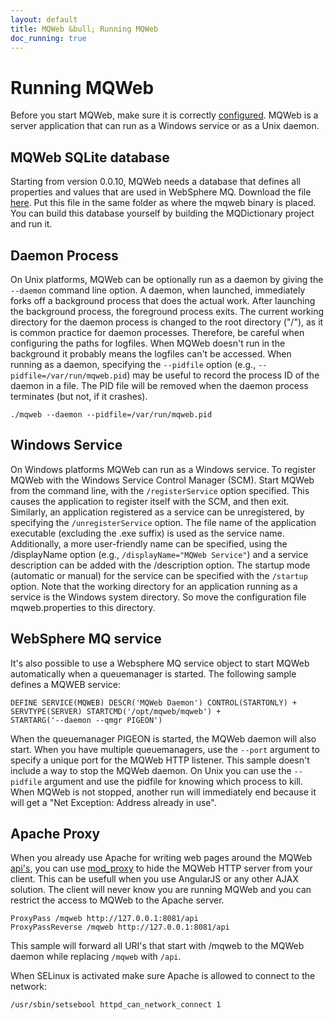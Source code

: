 ```yaml
---
layout: default
title: MQWeb &bull; Running MQWeb
doc_running: true
---
```


Running MQWeb
=============

Before you start MQWeb, make sure it is correctly [configured](/docs/configure.html).
MQWeb is a server application that can run as a Windows service or as a Unix
daemon.

MQWeb SQLite database
---------------------
Starting from version 0.0.10, MQWeb needs a database that defines all properties
and values that are used in WebSphere MQ. Download the file [here](http://mqweb.org/files/mqweb.db-). Put this file in the same folder as where the mqweb binary is placed. You
can build this database yourself by building the MQDictionary project and run
it.

Daemon Process
--------------

On Unix platforms, MQWeb can be optionally run as a daemon by giving the 
`--daemon` command line option. A daemon, when launched, immediately forks off a 
background process that does the actual work. After launching the background 
process, the foreground process exits. The current working directory for the 
daemon process is changed to the root directory ("/"), as it is common practice 
for daemon processes. Therefore, be careful when configuring the paths for 
logfiles. When MQWeb doesn't run in the background it probably means the 
logfiles can't be accessed. When running as a daemon, specifying the `--pidfile` 
option (e.g., `--pidfile=/var/run/mqweb.pid`) may be useful to record the 
process ID of the daemon in a file. The PID file will be removed when the daemon 
process terminates (but not, if it crashes).
 
    ./mqweb --daemon --pidfile=/var/run/mqweb.pid

Windows Service
---------------

On Windows platforms MQWeb can run as a Windows service. To register MQWeb
with the  Windows Service Control Manager (SCM). Start MQWeb from the command 
line, with the `/registerService` option specified. This causes the application 
to register itself with the SCM, and then exit. Similarly, an application 
registered as a service can be unregistered, by specifying the 
`/unregisterService` option. The file name of the application executable 
(excluding the .exe suffix) is used as the service name. Additionally, a more 
user-friendly name can be specified, using the /displayName option (e.g., 
`/displayName="MQWeb Service"`) and a service description can be added with the 
/description option. The startup mode (automatic or manual) for the service 
can be specified with the `/startup` option. Note that the working directory 
for an application running as a service is the Windows system directory. So
move the configuration file mqweb.properties to this directory.

WebSphere MQ service
--------------------

It's also possible to use a Websphere MQ service object to start MQWeb
automatically when a queuemanager is started. The following sample defines
a MQWEB service:

    DEFINE SERVICE(MQWEB) DESCR('MQWeb Daemon') CONTROL(STARTONLY) +
    SERVTYPE(SERVER) STARTCMD('/opt/mqweb/mqweb') +
    STARTARG('--daemon --qmgr PIGEON')

When the queuemanager PIGEON is started, the MQWeb daemon will also start.
When you have multiple queuemanagers, use the `--port` argument to specify
a unique port for the MQWeb HTTP listener. This sample doesn't include a way
to stop the MQWeb daemon. On Unix you can use the `--pidfile` argument and
use the pidfile for knowing which process to kill. When MQWeb is not stopped,
another run will immediately end because it will get a "Net Exception:
Address already in use".

Apache Proxy
------------

When you already use Apache for writing web pages around the MQWeb 
[api's](/docs/apis.hmtl), you can use [mod_proxy](http://httpd.apache.org/docs/current/mod/mod_proxy.html) 
to hide the MQWeb HTTP server from your client. This can be usefull when you
use AngularJS or any other AJAX solution. The client will never know you are
running MQWeb and you can restrict the access to MQWeb to the Apache server.

    ProxyPass /mqweb http://127.0.0.1:8081/api
    ProxyPassReverse /mqweb http://127.0.0.1:8081/api

This sample will forward all URI's that start with /mqweb to the MQWeb daemon
while replacing `/mqweb` with `/api`.

When SELinux is activated make sure Apache is allowed to connect to the network:

    /usr/sbin/setsebool httpd_can_network_connect 1
    

